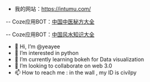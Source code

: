 
- 我的网站：https://intumu.com/

-- Coze应用BOT：[中国中医秘方大全](https://www.coze.com/store/bot/7348253781295005698)

-- Coze应用BOT：[中国风水知识大全](https://www.coze.com/store/bot/7348238210801287170)


- 👋 Hi, I’m @yeayee
- 👀 I’m interested in python
- 🌱 I’m currently learning bokeh for Data visualization
- 💞️ I’m looking to collaborate on web 3.0
- 📫 How to reach me : in the wall , my ID is civilpy

<!---
yeayee/yeayee is a ✨ special ✨ repository because its `README.md` (this file) appears on your GitHub profile.
You can click the Preview link to take a look at your changes.
--->
